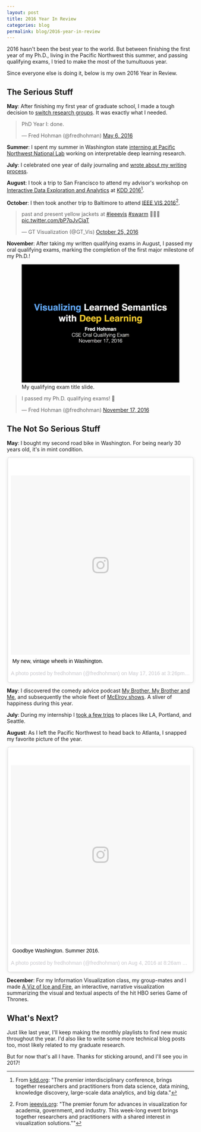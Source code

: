 ```yaml
---
layout: post
title: 2016 Year In Review
categories: blog
permalink: blog/2016-year-in-review
---
```


2016 hasn't been the best year to the world. But between finishing the first year of my Ph.D., living in the Pacific Northwest this summer, and passing qualifying exams, I tried to make the most of the tumultuous year.

<!--more-->

Since everyone else is doing it, below is my own 2016 Year in Review.

## The Serious Stuff

**May**: After finishing my first year of graduate school, I made a tough decision to [switch research groups][switch]. It was exactly what I needed.

<blockquote class="twitter-tweet tw-align-center" data-lang="en"><p lang="en" dir="ltr">PhD Year I: done.</p>&mdash; Fred Hohman (@fredhohman) <a href="https://twitter.com/fredhohman/status/728667114047995904">May 6, 2016</a></blockquote> <script async src="//platform.twitter.com/widgets.js" charset="utf-8"></script>

**Summer**: I spent my summer in Washington state [interning at Pacific Northwest National Lab][pnnl] working on interpretable deep learning research. 

**July**: I celebrated one year of daily journaling and [wrote about my writing process][journal].

**August**: I took a trip to San Francisco to attend my advisor's workshop on [Interactive Data Exploration and Analytics][idea] at [KDD 2016][kdd][^fn-kdd].

**October**: I then took another trip to Baltimore to attend [IEEE VIS 2016][vis][^fn-vis].

<blockquote class="twitter-tweet tw-align-center" data-lang="en"><p lang="en" dir="ltr">past and present yellow jackets at <a href="https://twitter.com/hashtag/ieeevis?src=hash">#ieeevis</a> <a href="https://twitter.com/hashtag/swarm?src=hash">#swarm</a> 🐝🐝🐝 <a href="https://t.co/bP7pJvCiaT">pic.twitter.com/bP7pJvCiaT</a></p>&mdash; GT Visualization (@GT_Vis) <a href="https://twitter.com/GT_Vis/status/790991328612003840">October 25, 2016</a></blockquote> <script async src="//platform.twitter.com/widgets.js" charset="utf-8"></script>

**November**: After taking my written qualifying exams in August, I passed my oral qualifying exams, marking the completion of the first major milestone of my Ph.D.!

<figure>
  <img class="single" src="/images/blog/quals-title.png" alt="My Qulaifying Exam Title Slide.">
  <figcaption>My qualifying exam title slide.</figcaption>
</figure>

<blockquote class="twitter-tweet tw-align-center" data-lang="en"><p lang="en" dir="ltr">I passed my Ph.D. qualifying exams! 🙌</p>&mdash; Fred Hohman (@fredhohman) <a href="https://twitter.com/fredhohman/status/799312747867541505">November 17, 2016</a></blockquote> <script async src="//platform.twitter.com/widgets.js" charset="utf-8"></script>

## The Not So Serious Stuff

**May**: I bought my second road bike in Washington. For being nearly 30 years old, it's in mint condition.

<div style="max-width: 500px; margin: 0 auto">
<blockquote class="instagram-media" data-instgrm-captioned data-instgrm-version="7" style=" background:#FFF; border:0; border-radius:3px; box-shadow:0 0 1px 0 rgba(0,0,0,0.5),0 1px 10px 0 rgba(0,0,0,0.15); margin: 1px; max-width:658px; padding:0; width:99.375%; width:-webkit-calc(100% - 2px); width:calc(100% - 2px);"><div style="padding:8px;"> <div style=" background:#F8F8F8; line-height:0; margin-top:40px; padding:50.0% 0; text-align:center; width:100%;"> <div style=" background:url(data:image/png;base64,iVBORw0KGgoAAAANSUhEUgAAACwAAAAsCAMAAAApWqozAAAABGdBTUEAALGPC/xhBQAAAAFzUkdCAK7OHOkAAAAMUExURczMzPf399fX1+bm5mzY9AMAAADiSURBVDjLvZXbEsMgCES5/P8/t9FuRVCRmU73JWlzosgSIIZURCjo/ad+EQJJB4Hv8BFt+IDpQoCx1wjOSBFhh2XssxEIYn3ulI/6MNReE07UIWJEv8UEOWDS88LY97kqyTliJKKtuYBbruAyVh5wOHiXmpi5we58Ek028czwyuQdLKPG1Bkb4NnM+VeAnfHqn1k4+GPT6uGQcvu2h2OVuIf/gWUFyy8OWEpdyZSa3aVCqpVoVvzZZ2VTnn2wU8qzVjDDetO90GSy9mVLqtgYSy231MxrY6I2gGqjrTY0L8fxCxfCBbhWrsYYAAAAAElFTkSuQmCC); display:block; height:44px; margin:0 auto -44px; position:relative; top:-22px; width:44px;"></div></div> <p style=" margin:8px 0 0 0; padding:0 4px;"> <a href="https://www.instagram.com/p/BFhmqx_FtPi/" style=" color:#000; font-family:Arial,sans-serif; font-size:14px; font-style:normal; font-weight:normal; line-height:17px; text-decoration:none; word-wrap:break-word;" target="_blank">My new, vintage wheels in Washington.</a></p> <p style=" color:#c9c8cd; font-family:Arial,sans-serif; font-size:14px; line-height:17px; margin-bottom:0; margin-top:8px; overflow:hidden; padding:8px 0 7px; text-align:center; text-overflow:ellipsis; white-space:nowrap;">A photo posted by fredhohman (@fredhohman) on <time style=" font-family:Arial,sans-serif; font-size:14px; line-height:17px;" datetime="2016-05-17T22:26:03+00:00">May 17, 2016 at 3:26pm PDT</time></p></div></blockquote>
<script async defer src="//platform.instagram.com/en_US/embeds.js"></script>
</div>

**May**: I discovered the comedy advice podcast [My Brother, My Brother and Me][mbmbam], and subsequently the whole fleet of [McElroy shows][mcelroy]. A sliver of happiness during this year.

**July**: During my internship I [took a few trips][trips] to places like LA, Portland, and Seattle.

**August**: As I left the Pacific Northwest to head back to Atlanta, I snapped my favorite picture of the year. 

<div style="max-width: 500px; margin: 0 auto">
<blockquote class="instagram-media" data-instgrm-captioned data-instgrm-version="7" style=" background:#FFF; border:0; border-radius:3px; box-shadow:0 0 1px 0 rgba(0,0,0,0.5),0 1px 10px 0 rgba(0,0,0,0.15); margin: 1px; max-width:658px; padding:0; width:99.375%; width:-webkit-calc(100% - 2px); width:calc(100% - 2px);"><div style="padding:8px;"> <div style=" background:#F8F8F8; line-height:0; margin-top:40px; padding:50.0% 0; text-align:center; width:100%;"> <div style=" background:url(data:image/png;base64,iVBORw0KGgoAAAANSUhEUgAAACwAAAAsCAMAAAApWqozAAAABGdBTUEAALGPC/xhBQAAAAFzUkdCAK7OHOkAAAAMUExURczMzPf399fX1+bm5mzY9AMAAADiSURBVDjLvZXbEsMgCES5/P8/t9FuRVCRmU73JWlzosgSIIZURCjo/ad+EQJJB4Hv8BFt+IDpQoCx1wjOSBFhh2XssxEIYn3ulI/6MNReE07UIWJEv8UEOWDS88LY97kqyTliJKKtuYBbruAyVh5wOHiXmpi5we58Ek028czwyuQdLKPG1Bkb4NnM+VeAnfHqn1k4+GPT6uGQcvu2h2OVuIf/gWUFyy8OWEpdyZSa3aVCqpVoVvzZZ2VTnn2wU8qzVjDDetO90GSy9mVLqtgYSy231MxrY6I2gGqjrTY0L8fxCxfCBbhWrsYYAAAAAElFTkSuQmCC); display:block; height:44px; margin:0 auto -44px; position:relative; top:-22px; width:44px;"></div></div> <p style=" margin:8px 0 0 0; padding:0 4px;"> <a href="https://www.instagram.com/p/BIsRcIiAjBf/" style=" color:#000; font-family:Arial,sans-serif; font-size:14px; font-style:normal; font-weight:normal; line-height:17px; text-decoration:none; word-wrap:break-word;" target="_blank">Goodbye Washington. Summer 2016.</a></p> <p style=" color:#c9c8cd; font-family:Arial,sans-serif; font-size:14px; line-height:17px; margin-bottom:0; margin-top:8px; overflow:hidden; padding:8px 0 7px; text-align:center; text-overflow:ellipsis; white-space:nowrap;">A photo posted by fredhohman (@fredhohman) on <time style=" font-family:Arial,sans-serif; font-size:14px; line-height:17px;" datetime="2016-08-04T15:26:22+00:00">Aug 4, 2016 at 8:26am PDT</time></p></div></blockquote>
<script async defer src="//platform.instagram.com/en_US/embeds.js"></script>
</div>

**December**: For my Information Visualization class, my group-mates and I made [A Viz of Ice and Fire][got], an interactive, narrative visualization summarizing the visual and textual aspects of the hit HBO series Game of Thrones.

## What's Next?

Just like last year, I'll keep making the monthly playlists to find new music throughout the year. I'd also like to write some more technical blog posts too, most likely related to my graduate research. 

But for now that's all I have. Thanks for sticking around, and I'll see you in 2017!

[^fn-kdd]: From [kdd.org][kdd]: "The premier interdisciplinary conference, brings together researchers and practitioners from data science, data mining, knowledge discovery, large-scale data analytics, and big data."

[^fn-vis]: From [ieeevis.org][vis]: "The premier forum for advances in visualization for academia, government, and industry. This week-long event brings together researchers and practitioners with a shared interest in visualization solutions.""

[switch]: http://fredhohman.com/blog/phd-year-i-the-switch "The Switch."
[pnnl]: http://fredhohman.com/blog/summer-internship-at-pnnl "PNNL Internship."
[journal]: http://fredhohman.com/blog/journaling-in-graduate-school "Journaling in Graduate School."
[kdd]: http://www.kdd.org/kdd2016/ "KDD 2016."
[idea]: http://poloclub.gatech.edu/idea2016/ "Interactive Data Exploration and Analytics Workshop."
[vis]: http://ieeevis.org/year/2016/info/vis-welcome/welcome "IEEE VIS 2016."
[mbmbam]: http://www.maximumfun.org/shows/my-brother-my-brother-and-me "My Brother, My Brother and Me."
[mcelroy]: http://mcelroyshows.com "McElory Shows."
[trips]: http://fredhohman.com/blog/pacific-northwest-summer-photos "Summer Trips."
[got]: http://fredhohman.com/projects/cs-7450-a-viz-of-ice-and-fire "A Viz of Ice and Fire."
